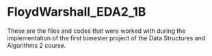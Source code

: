 # FloydWarshall_EDA2_1B
These are the files and codes that were worked with during the implementation of the first bimester project of the Data Structures and Algorithms 2 course.

